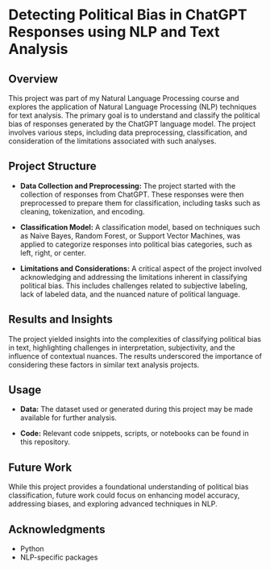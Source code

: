 # Detecting Political Bias in ChatGPT Responses using NLP and Text Analysis

## Overview

This project was part of my Natural Language Processing course and explores the application of Natural Language Processing (NLP) techniques for text analysis. The primary goal is to understand and classify the political bias of responses generated by the ChatGPT language model. The project involves various steps, including data preprocessing, classification, and consideration of the limitations associated with such analyses.

## Project Structure

- **Data Collection and Preprocessing:** The project started with the collection of responses from ChatGPT. These responses were then preprocessed to prepare them for classification, including tasks such as cleaning, tokenization, and encoding.

- **Classification Model:** A classification model, based on techniques such as Naive Bayes, Random Forest, or Support Vector Machines, was applied to categorize responses into political bias categories, such as left, right, or center.

- **Limitations and Considerations:** A critical aspect of the project involved acknowledging and addressing the limitations inherent in classifying political bias. This includes challenges related to subjective labeling, lack of labeled data, and the nuanced nature of political language.

## Results and Insights

The project yielded insights into the complexities of classifying political bias in text, highlighting challenges in interpretation, subjectivity, and the influence of contextual nuances. The results underscored the importance of considering these factors in similar text analysis projects.

## Usage

- **Data:** The dataset used or generated during this project may be made available for further analysis.

- **Code:** Relevant code snippets, scripts, or notebooks can be found in this repository.


## Future Work

While this project provides a foundational understanding of political bias classification, future work could focus on enhancing model accuracy, addressing biases, and exploring advanced techniques in NLP.

## Acknowledgments

- Python
- NLP-specific packages
  


